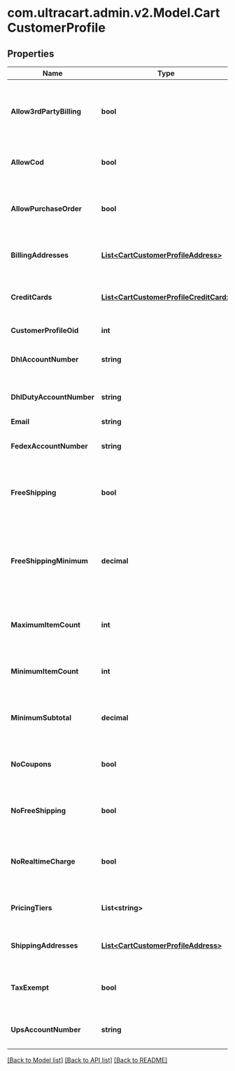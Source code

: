 
# com.ultracart.admin.v2.Model.CartCustomerProfile

## Properties

Name | Type | Description | Notes
------------ | ------------- | ------------- | -------------
**Allow3rdPartyBilling** | **bool** | True if profile is allowed to bill to their 3rd party shipping account | [optional] 
**AllowCod** | **bool** | True if this profile is allowed to use a COD | [optional] 
**AllowPurchaseOrder** | **bool** | True if this profile is allowed to use a purchase order | [optional] 
**BillingAddresses** | [**List&lt;CartCustomerProfileAddress&gt;**](CartCustomerProfileAddress.md) | Billing addresses on file for this profile | [optional] 
**CreditCards** | [**List&lt;CartCustomerProfileCreditCard&gt;**](CartCustomerProfileCreditCard.md) | Credit cards on file for this profile (masked) | [optional] 
**CustomerProfileOid** | **int** | Unique identifier | [optional] 
**DhlAccountNumber** | **string** | DHL account number on file | [optional] 
**DhlDutyAccountNumber** | **string** | DHL duty account number on file | [optional] 
**Email** | **string** | Email | [optional] 
**FedexAccountNumber** | **string** | FedEx account number on file | [optional] 
**FreeShipping** | **bool** | True if this profile always qualifies for free shipping | [optional] 
**FreeShippingMinimum** | **decimal** | The minimum aount that this profile has to purchase to qualify for free shipping | [optional] 
**MaximumItemCount** | **int** | Maximum item count this profile can purchase | [optional] 
**MinimumItemCount** | **int** | Minimum item count this profile must purchase | [optional] 
**MinimumSubtotal** | **decimal** | Minimum subtotal this profile must purchase | [optional] 
**NoCoupons** | **bool** | True if this profile is prevented from using coupons | [optional] 
**NoFreeShipping** | **bool** | True if this profile is never given free shipping | [optional] 
**NoRealtimeCharge** | **bool** | True if this customers orders are not charged in real-time | [optional] 
**PricingTiers** | **List&lt;string&gt;** | Pricing tier names this profile qualifies for | [optional] 
**ShippingAddresses** | [**List&lt;CartCustomerProfileAddress&gt;**](CartCustomerProfileAddress.md) | Shipping addresses on file for this profile | [optional] 
**TaxExempt** | **bool** | True if this profile is exempt from sales tax | [optional] 
**UpsAccountNumber** | **string** | UPS account number on file | [optional] 

[[Back to Model list]](../README.md#documentation-for-models)
[[Back to API list]](../README.md#documentation-for-api-endpoints)
[[Back to README]](../README.md)

